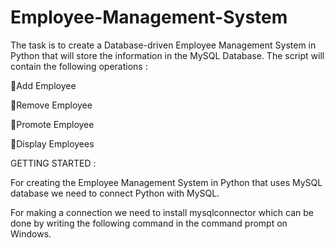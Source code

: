 # Employee-Management-System

The task is to create a Database-driven Employee Management System in Python that will store the information in the MySQL Database. The script will contain the following operations :

📌Add Employee

📌Remove Employee

📌Promote Employee

📌Display Employees


GETTING STARTED : 

For creating the Employee Management System in Python that uses MySQL database we need to connect Python with MySQL.

For making a connection we need to install mysqlconnector which can be done by writing the following command in the command prompt on Windows.
